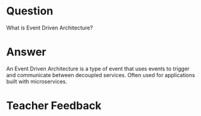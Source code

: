 # Question
What is Event Driven Architecture?

# Answer

An Event Driven Architecture is a type of event that uses events to trigger and communicate between decoupled services. Often used for applications built with microservices.

# Teacher Feedback